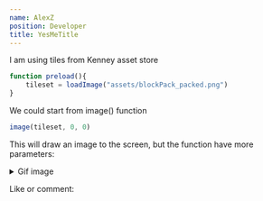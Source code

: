 ```yaml
---
name: AlexZ
position: Developer
title: YesMeTitle
---
```

I am using tiles from Kenney asset store

```javascript
function preload(){
    tileset = loadImage("assets/blockPack_packed.png")
}  
```

We could start from image() function

```javascript
image(tileset, 0, 0)
```

This will draw an image to the screen, but the function have more parameters:

<details>
  <summary>Gif image</summary>
  
![Hello World](https://i.imgur.com/cDNfJak.gif)
  
</details>





Like or comment:
